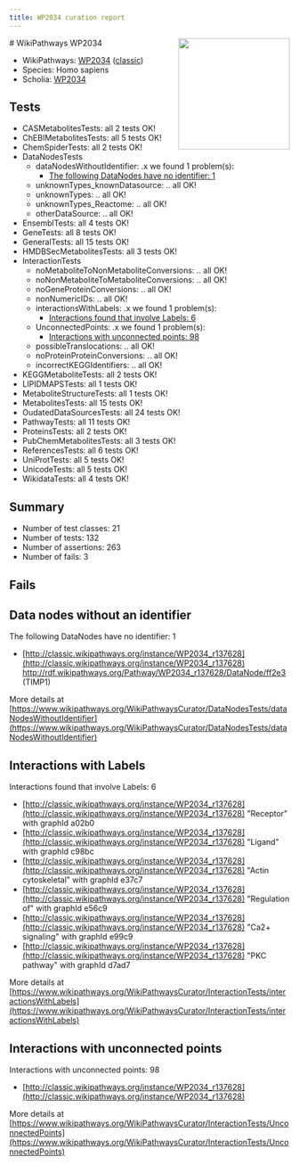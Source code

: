 ```yaml
---
title: WP2034 curation report
---
```


<img style="float: right; width: 200px" src="https://upload.wikimedia.org/wikipedia/commons/thumb/8/83/Wplogo_with_text_500.png/640px-Wplogo_with_text_500.png" />
# WikiPathways WP2034

* WikiPathways: [WP2034](https://wikipathways.org/pathways/WP2034) ([classic](https://classic.wikipathways.org/instance/WP2034))
* Species: Homo sapiens
* Scholia: [WP2034](https://scholia.toolforge.org/wikipathways/WP2034)
## Tests
* CASMetabolitesTests: all 2 tests OK!
* ChEBIMetabolitesTests: all 5 tests OK!
* ChemSpiderTests: all 2 tests OK!
* DataNodesTests
    * dataNodesWithoutIdentifier: .x we found 1 problem(s):
        * [The following DataNodes have no identifier: 1](#d2d32fa0)
    * unknownTypes_knownDatasource: .. all OK!
    * unknownTypes: .. all OK!
    * unknownTypes_Reactome: .. all OK!
    * otherDataSource: .. all OK!
* EnsemblTests: all 4 tests OK!
* GeneTests: all 8 tests OK!
* GeneralTests: all 15 tests OK!
* HMDBSecMetabolitesTests: all 3 tests OK!
* InteractionTests
    * noMetaboliteToNonMetaboliteConversions: .. all OK!
    * noNonMetaboliteToMetaboliteConversions: .. all OK!
    * noGeneProteinConversions: .. all OK!
    * nonNumericIDs: .. all OK!
    * interactionsWithLabels: .x we found 1 problem(s):
        * [Interactions found that involve Labels: 6](#630d267d)
    * UnconnectedPoints: .x we found 1 problem(s):
        * [Interactions with unconnected points: 98](#7f1d4177)
    * possibleTranslocations: .. all OK!
    * noProteinProteinConversions: .. all OK!
    * incorrectKEGGIdentifiers: .. all OK!
* KEGGMetaboliteTests: all 2 tests OK!
* LIPIDMAPSTests: all 1 tests OK!
* MetaboliteStructureTests: all 1 tests OK!
* MetabolitesTests: all 15 tests OK!
* OudatedDataSourcesTests: all 24 tests OK!
* PathwayTests: all 11 tests OK!
* ProteinsTests: all 2 tests OK!
* PubChemMetabolitesTests: all 3 tests OK!
* ReferencesTests: all 6 tests OK!
* UniProtTests: all 5 tests OK!
* UnicodeTests: all 5 tests OK!
* WikidataTests: all 4 tests OK!


## Summary

* Number of test classes: 21
* Number of tests: 132
* Number of assertions: 263
* Number of fails: 3

## Fails

<a name="d2d32fa0" />

## Data nodes without an identifier

The following DataNodes have no identifier: 1

* [http://classic.wikipathways.org/instance/WP2034_r137628](http://classic.wikipathways.org/instance/WP2034_r137628) http://rdf.wikipathways.org/Pathway/WP2034_r137628/DataNode/ff2e3 (TIMP1)


More details at [https://www.wikipathways.org/WikiPathwaysCurator/DataNodesTests/dataNodesWithoutIdentifier](https://www.wikipathways.org/WikiPathwaysCurator/DataNodesTests/dataNodesWithoutIdentifier)

<a name="630d267d" />

## Interactions with Labels

Interactions found that involve Labels: 6

* [http://classic.wikipathways.org/instance/WP2034_r137628](http://classic.wikipathways.org/instance/WP2034_r137628) "Receptor" with graphId a02b0
* [http://classic.wikipathways.org/instance/WP2034_r137628](http://classic.wikipathways.org/instance/WP2034_r137628) "Ligand" with graphId c98bc
* [http://classic.wikipathways.org/instance/WP2034_r137628](http://classic.wikipathways.org/instance/WP2034_r137628) "Actin cytoskeletal" with graphId e37c7
* [http://classic.wikipathways.org/instance/WP2034_r137628](http://classic.wikipathways.org/instance/WP2034_r137628) "Regulation of" with graphId e56c9
* [http://classic.wikipathways.org/instance/WP2034_r137628](http://classic.wikipathways.org/instance/WP2034_r137628) "Ca2+ signaling" with graphId e99c9
* [http://classic.wikipathways.org/instance/WP2034_r137628](http://classic.wikipathways.org/instance/WP2034_r137628) "PKC pathway" with graphId d7ad7


More details at [https://www.wikipathways.org/WikiPathwaysCurator/InteractionTests/interactionsWithLabels](https://www.wikipathways.org/WikiPathwaysCurator/InteractionTests/interactionsWithLabels)

<a name="7f1d4177" />

## Interactions with unconnected points

Interactions with unconnected points: 98

* [http://classic.wikipathways.org/instance/WP2034_r137628](http://classic.wikipathways.org/instance/WP2034_r137628)


More details at [https://www.wikipathways.org/WikiPathwaysCurator/InteractionTests/UnconnectedPoints](https://www.wikipathways.org/WikiPathwaysCurator/InteractionTests/UnconnectedPoints)

